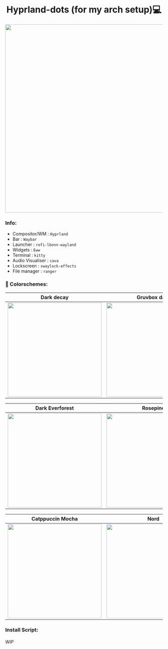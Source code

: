 <div align="center">
  <h1>Hyprland-dots (for my arch setup)💻</h1>
  <img src="./assets/decay.png" width="600">
</div>

<h3>Info:</h3>

+ Compositor/WM : ```Hyprland```
+ Bar : ```Waybar```
+ Launcher :  ```rofi-lbonn-wayland```
+ Widgets : ```Eww```
+ Terminal : ```kitty```
+ Audio Visualiser : ```cava``` 
+ Lockscreen : ```swaylock-effects```
+ File manager : ```ranger```


<h3>🎨 Colorschemes: </h3>
<div align="center">
  
|Dark decay|Gruvbox dark|
|-|-|
|<img width="300px" src="./assets/decay.png">|<img width="300px" src="./assets/gruvbox.png">|

|Dark Everforest|Rosepine|
|-|-|
|<img width="300px" src="./assets/everforest.png">|<img width="300px" src="./assets/rosepine.png">|

|Catppuccin Mocha|Nord|
|-|-|
|<img width="300px" src="./assets/catppuccin.png">|<img width="300px" src="./assets/nord.png">|
</div>

<h3>Install Script:</h3>
<h6>WIP</h6>
